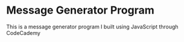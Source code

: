 # Message Generator Program
 This is a message generator program I built using JavaScript through CodeCademy
